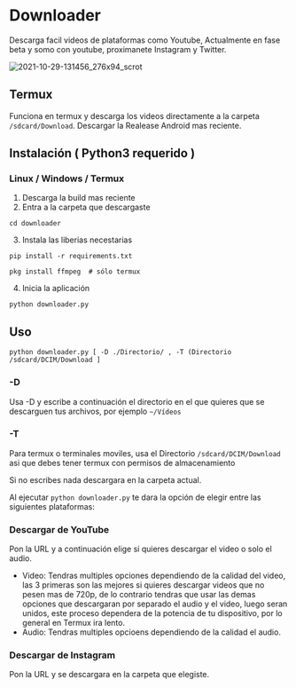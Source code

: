 # Downloader
Descarga facil videos de plataformas como Youtube, Actualmente en fase beta y somo con youtube, proximanete Instagram y Twitter.

  ![2021-10-29-131456_276x94_scrot](https://user-images.githubusercontent.com/62490806/139483072-1f64a3f1-e39a-4062-9eab-189b3f30552c.png)
  
## Termux

Funciona en termux y descarga los videos directamente a la carpeta `/sdcard/Download`.
Descargar la Realease Android mas reciente.

## Instalación ( Python3 requerido )

### Linux / Windows / Termux

  1. Descarga la build mas reciente
  2. Entra a la carpeta que descargaste

    cd downloader
    
  3. Instala las liberias necestarias

    pip install -r requirements.txt
    
    pkg install ffmpeg  # sólo termux

  4. Inicia la aplicación
  
    python downloader.py
    
## Uso

    python downloader.py [ -D ./Directorio/ , -T (Directorio /sdcard/DCIM/Download ]

### -D

Usa -D y escribe a continuación el directorio en el que quieres que se descarguen tus archivos, por ejemplo `~/Vídeos`
     
### -T

Para termux o terminales moviles, usa el Directorio `/sdcard/DCIM/Download` asi que debes tener termux con permisos de almacenamiento


Si no escribes nada descargara en la carpeta actual.

Al ejecutar `python downloader.py` te dara la opción de elegir entre las siguientes plataformas:

### Descargar de YouTube

Pon la URL y a continuación elige si quieres descargar el video o solo el audio.

* Video: Tendras multiples opciones dependiendo de la calidad del video, las 3 primeras son las mejores si quieres descargar videos que no pesen mas de 720p, de lo contrario tendras que usar las demas opciones que descargaran por separado el audio y el video, luego seran unidos, este proceso dependera de la potencia de tu dispositivo, por lo general en Termux ira lento.
* Audio: Tendras multiples opcioens dependiendo de la calidad el audio.

### Descargar de Instagram

Pon la URL y se descargara en la carpeta que elegiste.
